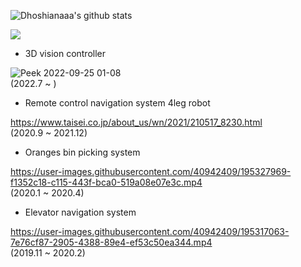 
![Dhoshianaaa's github stats](https://github-readme-stats.vercel.app/api?username=hoshianaaa&count_private=true&show_icons=true&theme=radical)

![](https://github-profile-summary-cards.vercel.app/api/cards/profile-details?username=hoshianaaa&theme=vue)

<!--
**hoshianaaa/hoshianaaa** is a ✨ _special_ ✨ repository because its `README.md` (this file) appears on your GitHub profile.

Here are some ideas to get you started:

- 🔭 I’m currently working on ...
- 🌱 I’m currently learning ...
- 👯 I’m looking to collaborate on ...
- 🤔 I’m looking for help with ...
- 💬 Ask me about ...
- 📫 How to reach me: ...
- 😄 Pronouns: ...
- ⚡ Fun fact: ...
-->

- 3D vision controller 

![Peek 2022-09-25 01-08](https://user-images.githubusercontent.com/40942409/195293558-8ec818fd-5b73-4494-b826-6016ab48a63c.gif)  
(2022.7 ~ )
  
- Remote control navigation system 4leg robot 

https://www.taisei.co.jp/about_us/wn/2021/210517_8230.html  
(2020.9 ~ 2021.12)

- Oranges bin picking system  

https://user-images.githubusercontent.com/40942409/195327969-f1352c18-c115-443f-bca0-519a08e07e3c.mp4  
(2020.1 ~ 2020.4)

- Elevator navigation system 

https://user-images.githubusercontent.com/40942409/195317063-7e76cf87-2905-4388-89e4-ef53c50ea344.mp4  
(2019.11 ~ 2020.2)
